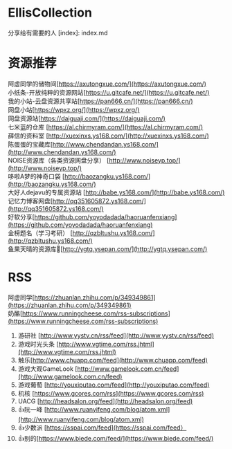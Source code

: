 # EllisCollection
分享给有需要的人
[index]: index.md

# 资源推荐
阿虚同学的储物间[https://axutongxue.com/](https://axutongxue.com/)   <br />
小纸条-开放纯粹的资源网站[https://u.gitcafe.net/](https://u.gitcafe.net/)  <br />
我的小站-云盘资源共享站[https://pan666.cn/](https://pan666.cn/)  <br />
网盘小站[https://wpxz.org/](https://wpxz.org/)  <br />
网盘资源站[https://daiguaji.com/](https://daiguaji.com/)  <br />
七米蓝的仓库 [https://al.chirmyram.com/](https://al.chirmyram.com/)   <br />
薛信的资料室 [http://xuexinxs.ys168.com/](http://xuexinxs.ys168.com/)  <br />
陈蛋蛋的宝藏库[http://www.chendandan.ys168.com/](http://www.chendandan.ys168.com/)   <br />
NOISE资源库（各类资源网盘分享） [http://www.noiseyp.top/](http://www.noiseyp.top/)  <br />
哆啦A梦的神奇口袋 [http://baozangku.ys168.com/](http://baozangku.ys168.com/)   <br />
大好人dejavu的专属资源站 [http://babe.ys168.com/](http://babe.ys168.com/)   <br />
记忆力博客网盘[http://qq351605872.ys168.com/](http://qq351605872.ys168.com/)   <br />
好软分享[https://github.com/yoyodadada/haoruanfenxiang](https://github.com/yoyodadada/haoruanfenxiang)   <br />
金榜题名（学习考研） [http://qzbltushu.ys168.com/](http://qzbltushu.ys168.com/)   <br />
鱼果天晴的资源库🐎[http://ygtq.ysepan.com/](http://ygtq.ysepan.com/)   <br />

# RSS
阿虚同学[https://zhuanlan.zhihu.com/p/349349861](https://zhuanlan.zhihu.com/p/349349861) <br />
奶酪[https://www.runningcheese.com/rss-subscriptions](https://www.runningcheese.com/rss-subscriptions) <br />
1. 游研社 [http://www.yystv.cn/rss/feed](http://www.yystv.cn/rss/feed)
2. 游戏时光头条 [http://www.vgtime.com/rss.jhtml](http://www.vgtime.com/rss.jhtml)
3. 触乐[http://www.chuapp.com/feed](http://www.chuapp.com/feed)
4. 游戏大观GameLook [http://www.gamelook.com.cn/feed](http://www.gamelook.com.cn/feed)
5. 游戏葡萄 [http://youxiputao.com/feed](http://youxiputao.com/feed)
6. 机核 [https://www.gcores.com/rss](https://www.gcores.com/rss)
7. UACG [http://headsalon.org/feed](http://headsalon.org/feed)
8.  👍阮一峰 [http://www.ruanyifeng.com/blog/atom.xml](http://www.ruanyifeng.com/blog/atom.xml)
9.  👍少数派 [https://sspai.com/feed](https://sspai.com/feed）
10. 👍别的[https://www.biede.com/feed/](https://www.biede.com/feed/)
